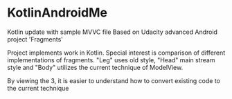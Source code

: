 # KotlinAndroidMe
Kotlin update with sample MVVC file
Based on Udacity advanced Android project 'Fragments'

Project implements work in Kotlin. Special interest is comparison of different implementations of fragments. 
"Leg" uses old style, 
"Head" main stream style and 
"Body" utilizes the current technique of ModelView.

By viewing the 3, it is easier to understand how to convert existing code to the current technique
